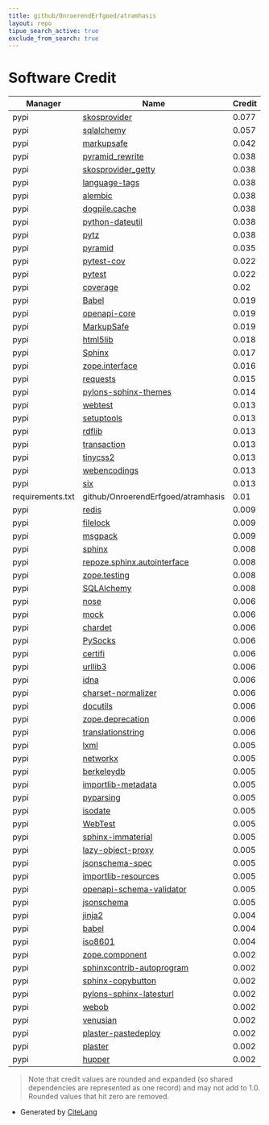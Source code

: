 ```yaml
---
title: github/OnroerendErfgoed/atramhasis
layout: repo
tipue_search_active: true
exclude_from_search: true
---
```

# Software Credit

|Manager|Name|Credit|
|-------|----|------|
|pypi|[skosprovider](http://github.com/onroerenderfgoed/skosprovider)|0.077|
|pypi|[sqlalchemy](https://www.sqlalchemy.org)|0.057|
|pypi|[markupsafe](https://palletsprojects.com/p/markupsafe/)|0.042|
|pypi|[pyramid_rewrite](https://github.com/bennihepp/pyramid_rewrite)|0.038|
|pypi|[skosprovider_getty](https://github.com/OnroerendErfgoed/skosprovider_getty)|0.038|
|pypi|[language-tags](https://github.com/OnroerendErfgoed/language-tags)|0.038|
|pypi|[alembic](https://alembic.sqlalchemy.org)|0.038|
|pypi|[dogpile.cache](https://github.com/sqlalchemy/dogpile.cache)|0.038|
|pypi|[python-dateutil](https://github.com/dateutil/dateutil)|0.038|
|pypi|[pytz](https://pypi.org/project/pytz)|0.038|
|pypi|[pyramid](https://trypyramid.com)|0.035|
|pypi|[pytest-cov](https://github.com/pytest-dev/pytest-cov)|0.022|
|pypi|[pytest](https://pypi.org/project/pytest)|0.022|
|pypi|[coverage](https://pypi.org/project/coverage)|0.02|
|pypi|[Babel](https://babel.pocoo.org/)|0.019|
|pypi|[openapi-core](https://pypi.org/project/openapi-core)|0.019|
|pypi|[MarkupSafe](https://pypi.org/project/MarkupSafe)|0.019|
|pypi|[html5lib](https://pypi.org/project/html5lib)|0.018|
|pypi|[Sphinx](https://pypi.org/project/Sphinx)|0.017|
|pypi|[zope.interface](https://pypi.org/project/zope.interface)|0.016|
|pypi|[requests](https://requests.readthedocs.io)|0.015|
|pypi|[pylons-sphinx-themes](https://pypi.org/project/pylons-sphinx-themes)|0.014|
|pypi|[webtest](https://pypi.org/project/webtest)|0.013|
|pypi|[setuptools](https://pypi.org/project/setuptools)|0.013|
|pypi|[rdflib](https://github.com/RDFLib/rdflib)|0.013|
|pypi|[transaction](https://github.com/zopefoundation/transaction)|0.013|
|pypi|[tinycss2](https://pypi.org/project/tinycss2)|0.013|
|pypi|[webencodings](https://pypi.org/project/webencodings)|0.013|
|pypi|[six](https://pypi.org/project/six)|0.013|
|requirements.txt|github/OnroerendErfgoed/atramhasis|0.01|
|pypi|[redis](https://pypi.org/project/redis)|0.009|
|pypi|[filelock](https://pypi.org/project/filelock)|0.009|
|pypi|[msgpack](https://pypi.org/project/msgpack)|0.009|
|pypi|[sphinx](https://pypi.org/project/sphinx)|0.008|
|pypi|[repoze.sphinx.autointerface](https://pypi.org/project/repoze.sphinx.autointerface)|0.008|
|pypi|[zope.testing](https://pypi.org/project/zope.testing)|0.008|
|pypi|[SQLAlchemy](https://pypi.org/project/SQLAlchemy)|0.008|
|pypi|[nose](https://pypi.org/project/nose)|0.006|
|pypi|[mock](https://pypi.org/project/mock)|0.006|
|pypi|[chardet](https://pypi.org/project/chardet)|0.006|
|pypi|[PySocks](https://pypi.org/project/PySocks)|0.006|
|pypi|[certifi](https://pypi.org/project/certifi)|0.006|
|pypi|[urllib3](https://pypi.org/project/urllib3)|0.006|
|pypi|[idna](https://pypi.org/project/idna)|0.006|
|pypi|[charset-normalizer](https://pypi.org/project/charset-normalizer)|0.006|
|pypi|[docutils](https://pypi.org/project/docutils)|0.006|
|pypi|[zope.deprecation](https://pypi.org/project/zope.deprecation)|0.006|
|pypi|[translationstring](https://pypi.org/project/translationstring)|0.006|
|pypi|[lxml](https://pypi.org/project/lxml)|0.005|
|pypi|[networkx](https://pypi.org/project/networkx)|0.005|
|pypi|[berkeleydb](https://pypi.org/project/berkeleydb)|0.005|
|pypi|[importlib-metadata](https://pypi.org/project/importlib-metadata)|0.005|
|pypi|[pyparsing](https://pypi.org/project/pyparsing)|0.005|
|pypi|[isodate](https://pypi.org/project/isodate)|0.005|
|pypi|[WebTest](https://pypi.org/project/WebTest)|0.005|
|pypi|[sphinx-immaterial](https://pypi.org/project/sphinx-immaterial)|0.005|
|pypi|[lazy-object-proxy](https://pypi.org/project/lazy-object-proxy)|0.005|
|pypi|[jsonschema-spec](https://pypi.org/project/jsonschema-spec)|0.005|
|pypi|[importlib-resources](https://pypi.org/project/importlib-resources)|0.005|
|pypi|[openapi-schema-validator](https://pypi.org/project/openapi-schema-validator)|0.005|
|pypi|[jsonschema](https://pypi.org/project/jsonschema)|0.005|
|pypi|[jinja2](https://palletsprojects.com/p/jinja/)|0.004|
|pypi|[babel](https://pypi.org/project/babel)|0.004|
|pypi|[iso8601](https://pypi.org/project/iso8601)|0.004|
|pypi|[zope.component](https://pypi.org/project/zope.component)|0.002|
|pypi|[sphinxcontrib-autoprogram](https://pypi.org/project/sphinxcontrib-autoprogram)|0.002|
|pypi|[sphinx-copybutton](https://pypi.org/project/sphinx-copybutton)|0.002|
|pypi|[pylons-sphinx-latesturl](https://pypi.org/project/pylons-sphinx-latesturl)|0.002|
|pypi|[webob](https://pypi.org/project/webob)|0.002|
|pypi|[venusian](https://pypi.org/project/venusian)|0.002|
|pypi|[plaster-pastedeploy](https://pypi.org/project/plaster-pastedeploy)|0.002|
|pypi|[plaster](https://pypi.org/project/plaster)|0.002|
|pypi|[hupper](https://pypi.org/project/hupper)|0.002|


> Note that credit values are rounded and expanded (so shared dependencies are represented as one record) and may not add to 1.0. Rounded values that hit zero are removed.


- Generated by [CiteLang](https://github.com/vsoch/citelang)
